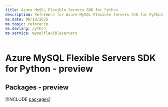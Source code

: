 ```yaml
---
title: Azure MySQL Flexible Servers SDK for Python
description: Reference for Azure MySQL Flexible Servers SDK for Python
ms.date: 06/19/2025
ms.topic: reference
ms.devlang: python
ms.service: mysqlflexibleservers
---
```

# Azure MySQL Flexible Servers SDK for Python - preview
## Packages - preview
[!INCLUDE [packages](mysql-flexible-servers-index.md)]